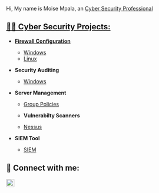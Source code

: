 Hi, My name is Moise Mpala, an <a href="https://www.linkedin.com/in/moise-mpala-b40557280/">Cyber Security Professional
<h2>👨‍💻 Cyber Security Projects:</h2>

- <b>Firewall Configuration </b>
  - [Windows](https://github.com/joshmadakor1/Sentinel-Lab)
  - [Linux](https://github.com/joshmadakor1/Jwipe.PowerShell)

- <b>Security Auditing</b>
  - [Windows](https://github.com/joshmadakor1/4chan-Image-Analysis-Middleware-C964)

- <b>Server Management </b>
  - [Group Policies](https://github.com/joshmadakor1/Sentinel-Lab)

   - <b>Vulnerabilty Scanners </b>
  - [Nessus](https://github.com/joshmadakor1/Sentinel-Lab)

- <b>SIEM Tool </b>
  - [SIEM](https://github.com/joshmadakor1/Package-Delivery-Pathfinding-Algorithm)



<h2> 🤳 Connect with me:</h2>

[<img align="left" alt="MoiseMpala | LinkedIn" width="22px" src="https://cdn.jsdelivr.net/npm/simple-icons@v3/icons/linkedin.svg" />][linkedin]


[linkedin]: https://www.linkedin.com/in/moise-mpala-b40557280/



